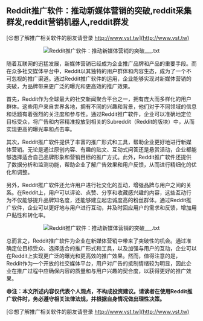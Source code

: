 ## **Reddit推广软件：推动新媒体营销的突破,reddit采集群发,reddit营销机器人,reddit群发**

[😍想了解推广相关软件的朋友请登录 http://www.vst.tw](http://www.vst.tw)

 <center><img src="https://vst.tw/MP4/tuiguang/png/0.png" alt="Reddit推广软件：推动新媒体营销的突破___.txt"></center>

随着互联网的迅猛发展，新媒体营销已经成为企业推广品牌和产品的重要手段。而在众多社交媒体平台中，Reddit以其独特的用户群体和内容生态，成为了一个不可忽视的推广渠道。通过Reddit推广软件的运用，企业能够实现对新媒体营销的突破，为品牌带来更广泛的曝光和更高效的推广效果。

首先，Reddit作为全球最大的社交新闻聚合平台之一，拥有庞大而多样化的用户群体。这些用户来自世界各地，拥有不同的兴趣和背景，他们对于不同领域的信息和话题有着强烈的关注度和参与性。通过Reddit推广软件，企业可以准确地定位目标受众，将广告和内容精准投放到相关的Subreddit（Reddit的版块）中，从而实现更高的曝光率和点击率。

其次，Reddit推广软件提供了丰富的推广形式和工具，帮助企业更好地进行新媒体营销。无论是通过原创内容、有趣的贴文、互动式问答还是悬赏活动，企业都能够选择适合自己品牌形象和营销目标的推广方式。此外，Reddit推广软件还提供了数据分析和监测功能，帮助企业了解广告效果和用户反馈，从而进行精细化的优化和调整。

另外，Reddit推广软件还允许用户进行社交化的互动，增强品牌与用户之间的关系。在Reddit上，用户可以评论、点赞、分享和收藏感兴趣的内容，这些互动行为不仅能够提升品牌知名度，还能够建立起忠诚度高的粉丝群体。通过Reddit推广软件，企业可以更好地与用户进行互动，并及时回应用户的需求和反馈，增加用户黏性和转化率。

 <center><img src="https://vst.tw/MP4/tuiguang/png/2.png" alt="Reddit推广软件：推动新媒体营销的突破___.txt"></center>

总而言之，Reddit推广软件为企业在新媒体营销中带来了突破性的机会。通过准确定位目标受众、选择适合的推广形式和工具，以及加强与用户的互动，企业可以在Reddit上实现更广泛的曝光和更高效的推广效果。然而，值得注意的是，Reddit作为一个开放的社交媒体平台，用户对广告的抵制情绪较为明显，因此企业在推广过程中应确保内容的质量和与用户兴趣的契合度，以获得更好的推广效果。

**😄注：本文所述内容仅代表个人观点，不构成投资建议。请读者在使用Reddit推广软件时，务必遵守相关法律法规，并根据自身情况做出理性决策。**

[😍想了解推广相关软件的朋友请登录 http://www.vst.tw](http://www.vst.tw)



